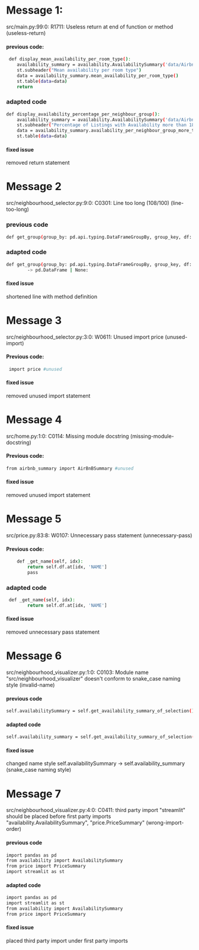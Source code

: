 # Message 1: 
 src/main.py:99:0: R1711: Useless return at end of function or method (useless-return)
#### previous code: 
```bash
 def display_mean_availability_per_room_type():
    availability_summary = availability.AvailabilitySummary('data/Airbnb_Open_Data.csv')
    st.subheader("Mean availability per room type")
    data = availability_summary.mean_availability_per_room_type()
    st.table(data=data)
    return
```
### adapted code

```bash 
def display_availability_percentage_per_neighbour_group():
    availability_summary = availability.AvailabilitySummary('data/Airbnb_Open_Data.csv')
    st.subheader("Percentage of Listings with Availability more than 180 days in future per neighbour group")
    data = availability_summary.availability_per_neighbour_group_more_than(180)
    st.table(data=data)
````
#### fixed issue 
removed return statement

# Message 2
src/neighbourhood_selector.py:9:0: C0301: Line too long (108/100) (line-too-long)
### previous code
```bash
def get_group(group_by: pd.api.typing.DataFrameGroupBy, group_key, df: pd.DataFrame) -> pd.DataFrame | None:
```
### adapted code
```bash
def get_group(group_by: pd.api.typing.DataFrameGroupBy, group_key, df: pd.DataFrame) \
        -> pd.DataFrame | None:
```
#### fixed issue
shortened line with method definition

# Message 3
src/neighbourhood_selector.py:3:0: W0611: Unused import price (unused-import)
#### Previous code: 
```bash
 import price #unused
```
#### fixed issue 
removed unused import statement

# Message 4
src/home.py:1:0: C0114: Missing module docstring (missing-module-docstring)
#### Previous code: 
```bash
from airbnb_summary import AirBnBSummary #unused
```
#### fixed issue 
removed unused import statement

# Message 5
src/price.py:83:8: W0107: Unnecessary pass statement (unnecessary-pass)
#### Previous code: 
```bash
    def _get_name(self, idx):
        return self.df.at[idx, 'NAME']
        pass
```
### adapted code
```bash
 def _get_name(self, idx):
        return self.df.at[idx, 'NAME']
```
#### fixed issue 
removed unnecessary pass statement

# Message 6
src/neighbourhood_visualizer.py:1:0: C0103: Module name "src/neighbourhood_visualizer" doesn't conform to snake_case naming style (invalid-name)
#### previous code
```bash
self.availabilitySummary = self.get_availability_summary_of_selection()
```
#### adapted code
```bash
self.availability_summary = self.get_availability_summary_of_selection()
```
#### fixed issue
changed name style self.availabilitySummary -> self.availability_summary (snake_case naming style)

# Message 7
src/neighbourhood_visualizer.py:4:0: C0411: third party import "streamlit" should be placed before first party imports "availability.AvailabilitySummary", "price.PriceSummary"  (wrong-import-order)

#### previous code
```bash
import pandas as pd
from availability import AvailabilitySummary
from price import PriceSummary
import streamlit as st
```
#### adapted code
```bash
import pandas as pd
import streamlit as st
from availability import AvailabilitySummary
from price import PriceSummary
```
#### fixed issue
placed third party import under first party imports
